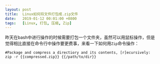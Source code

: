 ```yaml
---
layout:	post
title:	Linux如何将文件打包成.zip文件
date:	2019-01-12 00:01:00 +0800
tags:	[Linux, 打包, 压缩, Zip]
---
```


昨天在bash中进行操作的时候需要打包一个文件夹，虽然可以用鼠标操作，但是觉得相比直接在命令行中操作要更费事，来看一下如何用```Zip```命令操作：

```
#Package and compress a directiory and its contents, [r]ecursively:
zip -r {{compressed.zip}} {{/path/to/dir}}
```
